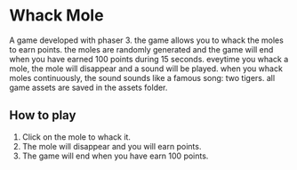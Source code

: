 # Whack Mole
A game developed with phaser 3. the game allows you to whack the moles to earn points. the moles are randomly generated and the game will end when you have earned 100 points during 15 seconds.
eveytime you whack a mole, the mole will disappear and a sound will be played. when you whack moles continuously, the sound sounds like a famous song: two tigers.
all game assets are saved in the assets folder.

## How to play
1. Click on the mole to whack it.
2. The mole will disappear and you will earn points.
3. The game will end when you have earn 100 points.
